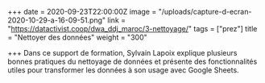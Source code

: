 +++
date = 2020-09-23T22:00:00Z
image = "/uploads/capture-d-ecran-2020-10-29-a-16-09-51.png"
link = "https://datactivist.coop/dwa_ddj_maroc/3-nettoyage/"
tags = ["prez"]
title = "Nettoyer des données"
weight = "300"

+++
Dans ce support de formation, Sylvain Lapoix explique plusieurs bonnes pratiques du nettoyage de données et présente des fonctionnalités utiles pour transformer les données à son usage avec Google Sheets. 